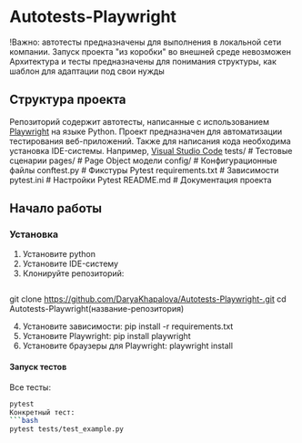 # Autotests-Playwright 
!Важно: автотесты предназначены для выполнения в локальной сети компании.
Запуск проекта "из коробки" во внешней среде невозможен
Архитектура и тесты предназначены для понимания структуры, как шаблон для адаптации под свои нужды
## Структура проекта
Репозиторий содержит автотесты, написанные с использованием [Playwright](https://playwright.dev/python/) на языке Python. Проект предназначен для автоматизации тестирования веб-приложений.
Также для написания кода необходима установка IDE-системы. Например, [Visual Studio Code](https://code.visualstudio.com/Download)
 tests/ # Тестовые сценарии
 pages/ # Page Object модели
 config/ # Конфигурационные файлы
 conftest.py # Фикстуры Pytest
 requirements.txt # Зависимости
 pytest.ini # Настройки Pytest
 README.md # Документация проекта
## Начало работы 
### Установка 
1. Установите python
2. Установите IDE-систему
3. Клонируйте репозиторий:
   ```bash
git clone https://github.com/DaryaKhapalova/Autotests-Playwright-.git
cd Autotests-Playwright(название-репозитория)

4. Установите зависимости:
pip install -r requirements.txt
5. Установите Playwright:
pip install playwright
6. Установите браузеры для Playwright:
playwright install
#### Запуск тестов
Все тесты:
```bash
pytest
Конкретный тест:
```bash
pytest tests/test_example.py
